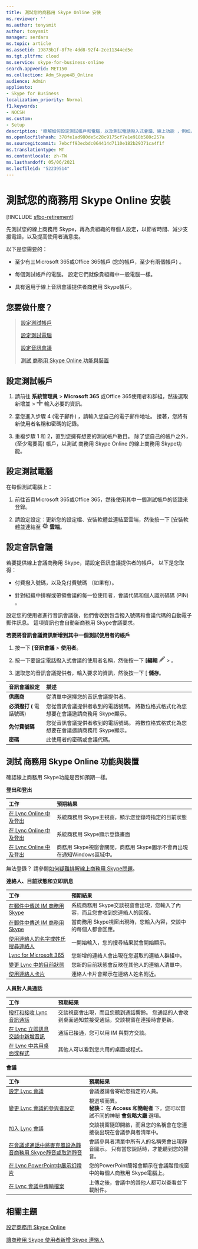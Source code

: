 ```yaml
---
title: 測試您的商務用 Skype Online 安裝
ms.reviewer: ''
ms.author: tonysmit
author: tonysmit
manager: serdars
ms.topic: article
ms.assetid: 19873b1f-8f7e-4dd8-92f4-2ce11344ed5e
ms.tgt.pltfrm: cloud
ms.service: skype-for-business-online
search.appverid: MET150
ms.collection: Adm_Skype4B_Online
audience: Admin
appliesto:
- Skype for Business
localization_priority: Normal
f1.keywords:
- NOCSH
ms.custom:
- Setup
description: '瞭解如何設定測試帳戶和電腦，以及測試電話撥入式會議、線上功能 ，例如人員對人通話、會議及登出，以節省時間、支援通話並增加滿意度。 '
ms.openlocfilehash: 378fe1ad980de5c28c9175cf7e1e918b580c257a
ms.sourcegitcommit: 7ebcff93ecbdc064414d7110e182b29371ca4f1f
ms.translationtype: MT
ms.contentlocale: zh-TW
ms.lasthandoff: 05/06/2021
ms.locfileid: "52239514"
---
```

# <a name="test-your-skype-for-business-online-installation"></a>測試您的商務用 Skype Online 安裝

[!INCLUDE [sfbo-retirement](../../Hub/includes/sfbo-retirement.md)]

先測試您的線上商務用 Skype，再為貴組織的每個人設定，以節省時間、減少支援電話，以及提高使用者滿意度。

以下是您需要的：

- 至少有三Microsoft 365或Office 365帳戶 (您的帳戶，至少有兩個帳戶) 。

- 每個測試帳戶的電腦。 設定它們就像貴組織中一般電腦一樣。

- 具有適用于線上音訊會議提供者商務用 Skype帳戶。

## <a name="what-do-you-want-to-do"></a>您要做什麼？

> [設定測試帳戶](test-your-skype-for-business-online-installation.md#__toc328126910)
> 
> [設定測試電腦](test-your-skype-for-business-online-installation.md#__toc328126911)
> 
> [設定音訊會議](test-your-skype-for-business-online-installation.md#__toc328126912)
> 
> [測試 商務用 Skype Online 功能與裝置](test-your-skype-for-business-online-installation.md#__toc328126913)

## <a name="set-up-test-accounts"></a>設定測試帳戶
<a name="__toc328126910"> </a>

1. 請前往 **系統管理員**  >  **Microsoft 365** 或Office 365使用者和群組，然後選取新增並  >   ![ ](../images/328ffb57-5f31-430a-b653-4a6b8e76d338.png) 輸入必要的資訊。

2. 當您進入步驟 4 (電子郵件) ，請輸入您自己的電子郵件地址。 接著，您將有新使用者名稱和密碼的記錄。

3. 重複步驟 1 和 2，直到您擁有想要的測試帳戶數目。 除了您自己的帳戶之外， (至少需要兩) 帳戶，以測試 商務用 Skype Online 的線上商務用 Skype功能。

## <a name="set-up-test-computers"></a>設定測試電腦
<a name="__toc328126911"> </a>

在每個測試電腦上：

1. 前往首頁Microsoft 365或Office 365，然後使用其中一個測試帳戶的認證來登錄。

2. 請設定設定：更新您的設定檔、安裝軟體並連結至雲端，然後按一下 [安裝軟體並連結至 ![ ](../images/4b83e9cb-c7e4-46c8-b3d1-cfee017123ae.png) **雲端**。

## <a name="set-up-audio-conferencing"></a>設定音訊會議
<a name="__toc328126912"> </a>

若要提供線上會議商務用 Skype，請設定音訊會議提供者的帳戶。 以下是您取得：

- 付費撥入號碼，以及免付費號碼 （如果有）。

- 針對組織中排程或帶領會議的每一位使用者，會議代碼和個人識別碼碼 (PIN) 。

設定您的使用者進行音訊會議後，他們會收到包含撥入號碼和會議代碼的自動電子郵件訊息。 這項資訊也會自動新商務用 Skype會議要求。

 **若要將音訊會議資訊新增到其中一個測試使用者的帳戶**

1. 按一下 **[音訊會議**  >  **使用者**。

2. 按一下要設定電話撥入式會議的使用者名稱，然後按一下 **[編輯** ![ 編輯 ](../images/2f8948c1-e4f3-4022-b9cd-37fed066056e.png) > 。

3. 選取您的音訊會議提供者，輸入要求的資訊，然後按一下 [ **儲存**。

|**音訊會議設定**|**描述**|
|:-----|:-----|
|**供應商** <br/> |從清單中選擇您的音訊會議提供者。  <br/> |
|**必須撥打 (** 電話號碼)  <br/> |您從音訊會議提供者收到的電話號碼。 將數位格式格式化為您想要在會議邀請商務用 Skype顯示。  <br/> |
|**免付費號碼** <br/> |您從音訊會議提供者收到的電話號碼。 將數位格式格式化為您想要在會議邀請商務用 Skype顯示。  <br/> |
|**密碼** <br/> |此使用者的密碼或會議代碼。  <br/> |

## <a name="test-skype-for-business-online-features-and-devices"></a>測試 商務用 Skype Online 功能與裝置
<a name="__toc328126913"> </a>

確認線上商務用 Skype功能是否如預期一樣。

 **登出和登出**

|**工作**|**預期結果**|
|:-----|:-----|
|[在 Lync Online 中及登出](https://support.office.com/article/1f0fb5f3-102e-4397-a5c4-f878cc0009d6) <br/> |系統商務用 Skype主視窗，顯示您登錄時指定的目前狀態  <br/> |
|[在 Lync Online 中及登出](https://support.office.com/article/1f0fb5f3-102e-4397-a5c4-f878cc0009d6) <br/> |系統商務用 Skype顯示登錄畫面  <br/> |
|[在 Lync Online 中及登出](https://support.office.com/article/1f0fb5f3-102e-4397-a5c4-f878cc0009d6) <br/> |商務用 Skype視窗會關閉，商務用 Skype圖示不會再出現在通知Windows區域中。  <br/> |

無法登錄？ 請參閱[如何疑難排解線上商務用 Skype問題](https://support.microsoft.com/kb/2541980)。

 **連絡人、目前狀態和立即訊息**

|**工作**|**預期結果**|
|:-----|:-----|
|[在郵件中傳送 IM 商務用 Skype](https://support.office.com/article/b3aefb9b-dec8-4be8-a1ee-1eab12144d05) <br/> |系統商務用 Skype交談視窗會出現，您輸入了內容，而且您會收到您連絡人的回復。  <br/> |
|[在郵件中傳送 IM 商務用 Skype](https://support.office.com/article/b3aefb9b-dec8-4be8-a1ee-1eab12144d05) <br/> |當商務用 Skype視窗出現時，您輸入內容，交談中的每個人都會回應。  <br/> |
|[使用連絡人的名字或姓氏搜尋連絡人](https://support.office.live.com/article/29fa2061-f679-4e0d-902d-736b67774c8b#BKMK_ContactsFAQ) <br/> |一開始輸入，您的搜尋結果就會開始顯示。  <br/> |
|[Lync for Microsoft 365](https://support.office.com/article/29fa2061-f679-4e0d-902d-736b67774c8b.aspx#BKMK_ContactsFAQ) <br/> |您新增的連絡人會出現在您選取的連絡人群組中。  <br/> |
|[變更 Lync 中的目前狀態](https://support.office.com/article/ef8998cc-7801-4b62-81ba-9a2c1630f9e5) <br/> |您新的目前狀態會反映在其他人的連絡人清單中。  <br/> |
|[使用連絡人卡片](https://support.office.com/article/19870880-FC90-46B0-9C60-C398518E9FBC) <br/> |連絡人卡片會顯示在連絡人姓名附近。  <br/> |

 **人員對人員通話**

|**工作**|**預期結果**|
|:-----|:-----|
|[撥打和接收 Lync 音訊通話](https://support.office.com/article/39342f16-4d16-44de-a806-0b2b566f3886) <br/> |交談視窗會出現，而且您聽到通話響鈴。 您通話的人會收到桌面通知並接受通話，交談視窗在連接時會更新。  <br/> |
|[在 Lync 立即訊息交談中新增音訊](https://support.office.com/article/21a098b2-63f1-4205-a9aa-532b6a67ea92) <br/> |通話已接通，您可以用 IM 與對方交談。  <br/> |
|[在 Lync 中共用桌面或程式](https://support.office.com/article/33aaa965-eb32-42a9-8a9b-cdfffa364842) <br/> |其他人可以看到您共用的桌面或程式。  <br/> |

 **會議**

|**工作**|**預期結果**|
|:-----|:-----|
|[設定 Lync 會議](https://support.office.com/article/258f9d20-f06c-49a4-a77f-7f5ac635bb5d) <br/> |會議邀請會寄給您指定的人員。  <br/> |
|[變更 Lync 會議的參與者設定](https://support.office.com/article/cee2aa78-d878-4a63-ad33-9c249fceced9) <br/> |視選項而異。  <br/> **秘訣：** 在 **Access 和簡報者** 下，您可以嘗試不同的神秘 **會忽略大廳** 選項。 <br/> |
|[加入 Lync 會議](https://support.office.com/article/538716dc-f4f2-48c2-af96-587c62387b87) <br/> |交談視窗隨即開啟，而且您的名稱會在您連接後出現在會議參與者清單中。  <br/> |
|[在會議或通話中將麥克風設為靜音商務用 Skype靜音或取消靜音](https://support.office.com/article/47399948-db7f-4ee5-8e61-53a94bb97704) <br/> |會議參與者清單中所有人的名稱旁會出現靜音圖示。 只有當您說話時，才能聽到您的聲音。  <br/> |
|[在 Lync PowerPoint中展示幻燈片](https://support.office.com/article/3910a2b2-01df-4b97-9451-322b598ede7e) <br/> |您的PowerPoint簡報會顯示在會議階段視窗中的每個人商務用 Skype電腦上。  <br/> |
|[在 Lync 會議中傳輸檔案](https://support.office.com/article/f6942910-bc1d-4a48-bf18-385778f08088) <br/> |上傳之後，會議中的其他人都可以查看並下載附件。  <br/> |

## <a name="related-topics"></a>相關主題
[設定商務用 Skype Online](set-up-skype-for-business-online.md)

[讓商務用 Skype 使用者新增 Skype 連絡人](let-skype-for-business-users-add-skype-contacts.md)


